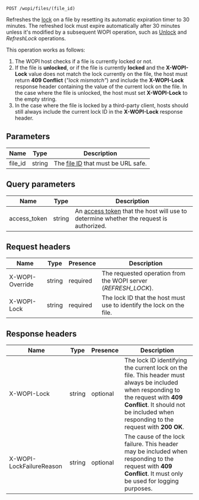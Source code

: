 `POST /wopi/files/(file_id)`

Refreshes the [lock](../Key%20concepts.md#lock) on a file by resetting its automatic expiration timer to 30 minutes. The refreshed lock must expire automatically after 30 minutes unless it's modified by a subsequent WOPI operation, such as [Unlock](./Unlock.md) and *RefreshLock* operations.

This operation works as follows:

1. The WOPI host checks if a file is currently locked or not.
2. If the file is **unlocked**, or if the file is currently **locked** and the **X-WOPI-Lock** value does not match the lock currently on the file, the host must return **409 Conflict** (*"lock mismatch"*) and include the **X-WOPI-Lock** response header containing the value of the current lock on the file. In the case where the file is unlocked, the host must set **X-WOPI-Lock** to the empty string.
3. In the case where the file is locked by a third-party client, hosts should still always include the current lock ID in the **X-WOPI-Lock** response header.

## Parameters

| Name     | Type   | Description                                                                 |
| -------- | ------ | --------------------------------------------------------------------------- |
| file\_id | string | The [file ID](../Key%20concepts.md#file-id) that must be URL safe. |

## Query parameters

| Name          | Type   | Description                                                                                                                          |
| ------------- | ------ | ------------------------------------------------------------------------------------------------------------------------------------ |
| access\_token | string | An [access token](../Key%20concepts.md#access-token) that the host will use to determine whether the request is authorized. |


## Request headers

| Name            | Type   | Presence | Description                                                          |
| --------------- | ------ | -------- | -------------------------------------------------------------------- |
| X-WOPI-Override | string | required | The requested operation from the WOPI server (*REFRESH\_LOCK*).      |
| X-WOPI-Lock     | string | required | The lock ID that the host must use to identify the lock on the file. |

## Response headers

| Name                     | Type   | Presence | Description                                                                                                                                                                                                               |
| ------------------------ | ------ | -------- | ------------------------------------------------------------------------------------------------------------------------------------------------------------------------------------------------------------------------- |
| X-WOPI-Lock              | string | optional | The lock ID identifying the current lock on the file. This header must always be included when responding to the request with **409 Conflict**. It should not be included when responding to the request with **200 OK**. |
| X-WOPI-LockFailureReason | string | optional | The cause of the lock failure. This header may be included when responding to the request with **409 Conflict**. It must only be used for logging purposes.                                                               |
